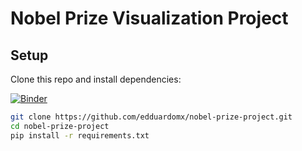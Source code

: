 # Nobel Prize Visualization Project

## Setup
Clone this repo and install dependencies:

[![Binder](https://mybinder.org/badge_logo.svg)](https://mybinder.org/v2/gh/edduardomx/nobel-prize-project/ef7abe0700d0a6750e36bd87428cb629a34f6c66?urlpath=lab%2Ftree%2Fnobel_analysis.ipynb)

```bash
git clone https://github.com/edduardomx/nobel-prize-project.git
cd nobel-prize-project
pip install -r requirements.txt
